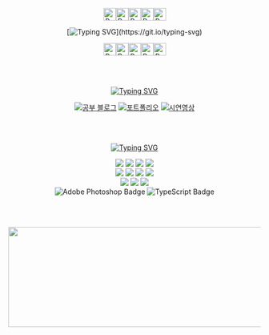 

<div align=center> 

<img src="https://raw.githubusercontent.com/Tarikul-Islam-Anik/Animated-Fluent-Emojis/master/Emojis/Smilies/Purple%20Heart.png" alt="Purple Heart" width="25" height="25" /><img src="https://raw.githubusercontent.com/Tarikul-Islam-Anik/Animated-Fluent-Emojis/master/Emojis/Smilies/Purple%20Heart.png" alt="Purple Heart" width="25" height="25" /><img src="https://raw.githubusercontent.com/Tarikul-Islam-Anik/Animated-Fluent-Emojis/master/Emojis/Smilies/Purple%20Heart.png" alt="Purple Heart" width="25" height="25" /><img src="https://raw.githubusercontent.com/Tarikul-Islam-Anik/Animated-Fluent-Emojis/master/Emojis/Smilies/Purple%20Heart.png" alt="Purple Heart" width="25" height="25" /><img src="https://raw.githubusercontent.com/Tarikul-Islam-Anik/Animated-Fluent-Emojis/master/Emojis/Smilies/Purple%20Heart.png" alt="Purple Heart" width="25" height="25" />

[![Typing SVG](https://readme-typing-svg.demolab.com?font=Fira+Code&size=16&duration=1500&pause=1000&color=272A4695&background=FFFFFF00&center=true&vCenter=true&multiline=true&width=431&lines=Hi+I'm+2eo.;+junior+front-end+developer.)](https://git.io/typing-svg)


<img src="https://raw.githubusercontent.com/Tarikul-Islam-Anik/Animated-Fluent-Emojis/master/Emojis/Smilies/Purple%20Heart.png" alt="Purple Heart" width="25" height="25" /><img src="https://raw.githubusercontent.com/Tarikul-Islam-Anik/Animated-Fluent-Emojis/master/Emojis/Smilies/Purple%20Heart.png" alt="Purple Heart" width="25" height="25" /><img src="https://raw.githubusercontent.com/Tarikul-Islam-Anik/Animated-Fluent-Emojis/master/Emojis/Smilies/Purple%20Heart.png" alt="Purple Heart" width="25" height="25" /><img src="https://raw.githubusercontent.com/Tarikul-Islam-Anik/Animated-Fluent-Emojis/master/Emojis/Smilies/Purple%20Heart.png" alt="Purple Heart" width="25" height="25" /><img src="https://raw.githubusercontent.com/Tarikul-Islam-Anik/Animated-Fluent-Emojis/master/Emojis/Smilies/Purple%20Heart.png" alt="Purple Heart" width="25" height="25" />




<br><br>

[![Typing SVG](https://readme-typing-svg.demolab.com?font=Fira+Code&weight=600&size=22&duration=1&pause=1&color=5F5F5F&background=90657800&center=true&vCenter=true&repeat=false&width=200&height=22&lines=Link)](https://git.io/typing-svg)

[![공부 블로그](https://img.shields.io/badge/🔗_2eo's_Study_Blog-8A2BE2?style=for-the-badge)](https://2eo2yeo.github.io/) [![포트폴리오](https://img.shields.io/badge/🔗_2eo's%20Portfolio-8A2BE2?style=for-the-badge)](https://2eo2yeo.github.io/portfolio/) [![시연영상](https://img.shields.io/badge/🔗_2eo's%20DEMO%20video-8A2BE2?style=for-the-badge)](https://youtube.com/channel/UCRhRqFiWNC6W0MO7EzXoXDA?si=OJYSzlYbGKy-jqqy)


</div>
<div align=center> 

<br>
<br>

[![Typing SVG](https://readme-typing-svg.demolab.com?font=Fira+Code&weight=600&size=22&duration=1&pause=1&color=5F5F5F&background=90657800&center=true&vCenter=true&repeat=false&width=200&height=22&lines=Stack)](https://git.io/typing-svg)


  <img src="https://img.shields.io/badge/html5-E34F26?style=for-the-badge&logo=html5&logoColor=white"> 
  <img src="https://img.shields.io/badge/css-1572B6?style=for-the-badge&logo=css3&logoColor=white"> 
  <img src="https://img.shields.io/badge/javascript-F7DF1E?style=for-the-badge&logo=javascript&logoColor=black"> 
  <img src="https://img.shields.io/badge/mysql-4479A1?style=for-the-badge&logo=mysql&logoColor=white"> 
  <br>
  <img src="https://img.shields.io/badge/react-61DAFB?style=for-the-badge&logo=react&logoColor=black"> 
  <img src="https://img.shields.io/badge/node.js-339933?style=for-the-badge&logo=Node.js&logoColor=white">
  <img src="https://img.shields.io/badge/express-000000?style=for-the-badge&logo=express&logoColor=white">
  <img src="https://img.shields.io/badge/redux-%23593d88.svg?style=for-the-badge&logo=redux&logoColor=white">
  <br>
  <img src="https://img.shields.io/badge/github-181717?style=for-the-badge&logo=github&logoColor=white">
  <img src="https://img.shields.io/badge/git-F05032?style=for-the-badge&logo=git&logoColor=white">
  <img src="https://img.shields.io/badge/fontawesome-339AF0?style=for-the-badge&logo=fontawesome&logoColor=white">
  <br>
  <img src="https://img.shields.io/badge/Adobe Photoshop-31A8FF?style=for-the-badge&logo=AdobePhotoshop&logoColor=white" alt="Adobe Photoshop Badge">

  <img src="https://img.shields.io/badge/TypeScript-3178C6?style=for-the-badge&logo=typescript&logoColor=white" alt="TypeScript Badge">

<br><br>


  
<a href="https://github.com/devxb/gitanimals">
  <img src="https://render.gitanimals.org/lines/{2eo2yeo}?pet-id=1" width="1000" height="200"/>
</a>

</div>
